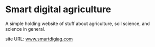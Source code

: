 # Smart digital agriculture
A simple holding website of stuff about agriculture, soil science, and science in general. 

site URL: www.smartdigiag.com
